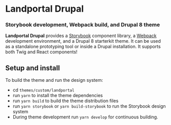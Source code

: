 # Landportal Drupal

### Storybook development, Webpack build, and Drupal 8 theme

**Landportal Drupal** provides a [Storybook](https://storybook.js.org/) component library, a [Webpack](https://webpack.js.org/) development environment, and a Drupal 8 starterkit theme. It can be used as a standalone prototyping tool or inside a Drupal installation. It supports both Twig and React components!

## Setup and install

To build the theme and run the design system:

- cd `themes/custom/landportal`
- run `yarn` to install the theme dependencies
- run `yarn build` to build the theme distribution files
- run `yarn storybook` or `yarn build-storybook` to run the Storybook design system
- During theme development run `yarn develop` for continuous building.
